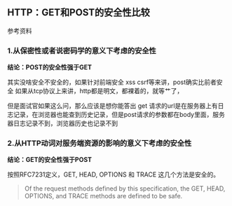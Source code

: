 ## HTTP：GET和POST的安全性比较

参考资料



### 1.从保密性或者说密码学的意义下考虑的安全性

**结论：POST的安全性强于GET**

其实没啥安全不安全的，如果针对前端安全 xss csrf等来讲，post确实比前者安全
如果从tcp协议上来讲，http都是明文，都裸着的，就等艹了，

但是面试官如果这么问，那么应该是想你能答出 get 请求的url是在服务器上有日志记录，在浏览器也能查到历史记录，但是post请求的参数都在body里面，服务器日志记录不到，浏览器历史也记录不到

### 2.从HTTP动词对服务端资源的影响的意义下考虑的安全性

**结论：GET的安全性强于POST**

按照RFC7231定义，GET, HEAD, OPTIONS 和 TRACE 这几个方法是安全的。

> Of the request methods defined by this specification, the GET, HEAD, OPTIONS, and TRACE methods are defined to be safe.


